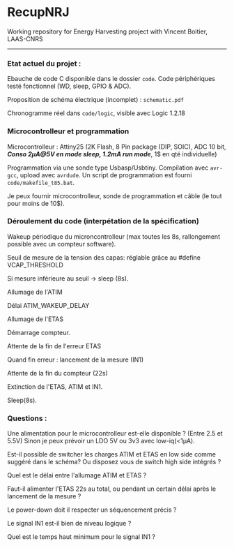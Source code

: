 # RecupNRJ

Working repository for Energy Harvesting project with Vincent Boitier, LAAS-CNRS

--- 

### Etat actuel du projet :

Ebauche de code C disponible dans le dossier `code`. Code périphériques testé fonctionnel (WD, sleep, GPIO & ADC).

Proposition de schéma électrique (incomplet) : `schematic.pdf`

Chronogramme réel dans `code/logic`, visible avec Logic 1.2.18


### Microcontrolleur et programmation

Microcontrolleur : Attiny25 (2K Flash, 8 Pin package (DIP, SOIC), ADC 10 bit, ***Conso 2µA@5V en mode sleep, 1.2mA run mode***, 1$ en qté individuelle)

Programmation via une sonde type Usbasp/Usbtiny. Compilation avec `avr-gcc`, upload avec `avrdude`. Un script de programmation est fourni `code/makefile_t85.bat`.

Je peux fournir microcontrolleur, sonde de programmation et câble (le tout pour moins de 10$).

### Déroulement du code (interpétation de la spécification)

Wakeup périodique du microncontrolleur (max toutes les 8s, rallongement possible avec un compteur software).

Seuil de mesure de la tension des capas: réglable grâce au #define VCAP_THRESHOLD

Si mesure inférieure au seuil -> sleep (8s).

Allumage de l'ATIM

Délai ATIM_WAKEUP_DELAY

Allumage de l'ETAS

Démarrage compteur.

Attente de la fin de l'erreur ETAS

Quand fin erreur : lancement de la mesure (IN1)

Attente de la fin du compteur (22s)

Extinction de l'ETAS, ATIM et IN1.

Sleep(8s).


### Questions : 

Une alimentation pour le microcontrolleur est-elle disponible ? (Entre 2.5 et 5.5V) Sinon je peux prévoir un LDO 5V ou 3v3 avec low-iq(<1µA).  

Est-il possible de switcher les charges ATIM et ETAS en low side comme suggéré dans le schéma? Ou disposez vous de switch high side intégrés ?

Quel est le délai entre l'allumage ATIM et ETAS ?

Faut-il alimenter l'ETAS 22s au total, ou pendant un certain délai après le lancement de la mesure ?

Le power-down doit il respecter un séquencement précis ?

Le signal IN1 est-il bien de niveau logique ?

Quel est le temps haut minimum pour le signal IN1 ?

